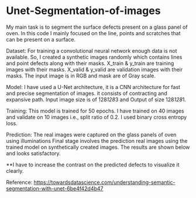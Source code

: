 # Unet-Segmentation-of-images
My main task is to segment the surface defects present on a glass panel of oven. In this code I mainly focused on the line, points and scratches that can be present on a surface. 

Dataset:
For training a convolutional neural network enough data is not available. So, I created a synthetic images randomly which contains lines and point defects along with their masks.
X_train & y_train are training images with their masks.
X_valid & y_valid are validation images with their masks.
The input image is in RGB and mask are of Gray scale. 

Model:
I have used a U-Net architecture, it is a CNN architecture for fast and precise segmentation of images. it consists of contracting and expansive path. Input image size is of 128*128*3 and Output of size 128*128*1.

Training:
This model is trained for 50 epochs. I have trained on 40 images and validate on 10 images i.e., split ratio of 0.2. I used binary cross entropy loss.

Prediction:
The real images were captured on the glass panels of oven using illuminations Final stage involves the prediction real images using the trained model on synthetically created images. The results are shown below and looks satisfactory. 


**I have to increase the contrast on the predicted defects to visualize it clearly.

Reference:
https://towardsdatascience.com/understanding-semantic-segmentation-with-unet-6be4f42d4b47
